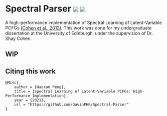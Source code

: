 # Spectral Parser ![](https://img.shields.io/badge/python-%3E%3D3.6-blue) ![](https://img.shields.io/github/license/GavinPHR/Spectral-Parser) 

A high-performance implementation of Spectral Learning of Latent-Variable PCFGs [(Cohen et al., 2013)](https://www.aclweb.org/anthology/N13-1015/). This work was done for my undergraduate dissertation at the University of Edinburgh, under the supervision of Dr. Shay Cohen.

## WIP

## Citing this work

```
@Misc{,
    author = {Haoran Peng},
    title = {Spectral Learning of Latent-Variable PCFGs: High-Performance Implementation},
    year = {2021},
    url = "https://github.com/GavinPHR/Spectral-Parser"
}
```
